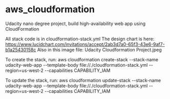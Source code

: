 # aws_cloudformation
Udacity nano degree project, build high-availability web app using CloudFormation

All stack code is in cloudformation-stack.yml
The design chart is here:
https://www.lucidchart.com/invitations/accept/2ab3d7a0-65f3-43e6-9af7-b1a25430158c
Also in this image file:
Udacity Cloudformation Project.jpeg

To create the stack, run:
aws cloudformation create-stack --stack-name udacity-web-app --template-body file://./cloudformation-stack.yml  --region=us-west-2 --capabilities CAPABILITY_IAM

To update the stack, run:
aws cloudformation update-stack --stack-name udacity-web-app --template-body file://./cloudformation-stack.yml  --region=us-west-2 --capabilities CAPABILITY_IAM